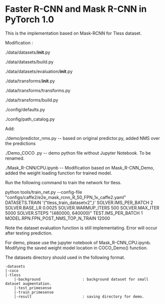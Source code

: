 # Faster R-CNN and Mask R-CNN in PyTorch 1.0

This is the implementation based on Mask-RCNN for Tless dataset.

Modification : 

./data/datasets/__init__.py

./data/datasets/build.py

./data/datasets/evaluation/__init__.py

./data/transforms/__init__.py

./data/transforms/transforms.py

./data/transforms/build.py

./config/defaults.py

./config/path_catalog.py


Add: 

./demo/predictor_nms.py                  -- based on original predictor.py, added NMS over the predictions

./Demo_COCO .py                             -- demo python file without Jupyter Notebook. To be renamed.

./Mask_R-CNN/CPU.ipynb                   -- Modification based on Mask_R-CNN_Demo, added the weight loading function for trained model.

Run the following command to train the network for tless. 

python tools/train_net.py --config-file "configs/caffe2/e2e_mask_rcnn_R_50_FPN_1x_caffe2.yaml" DATASETS.TRAIN '("tless_train_datasetv2",)' SOLVER.IMS_PER_BATCH 2 SOLVER.BASE_LR 0.0025 SOLVER.WARMUP_ITERS 500 SOLVER.MAX_ITER 5000 SOLVER.STEPS "(480000, 640000)" TEST.IMS_PER_BATCH 1 MODEL.RPN.FPN_POST_NMS_TOP_N_TRAIN 12000

Note the dataset evaluation function is still implementating. Error will occur after testing prediction.


For demo, please use the jupyter notebook of Mask_R-CNN_CPU.ipynb. Modifying the saved weight model location in COCO_Demo() function.


The datasets directory should used in the following format.

    -datasets 
    |-coco
    |-tless
        |-background                   : background dataset for small dataset augmentation.
        |-test_primesense               
        |-train_primesense
        |-result                       : saving directory for demo.
